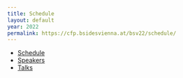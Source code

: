 ```yaml
---
title: Schedule
layout: default
year: 2022
permalink: https://cfp.bsidesvienna.at/bsv22/schedule/
---
```


 - [Schedule](
https://cfp.bsidesvienna.at/bsv22/schedule/)
- [Speakers](
https://cfp.bsidesvienna.at/bsv22/speaker/)
- [Talks](
https://cfp.bsidesvienna.at/bsv22/talks/)
